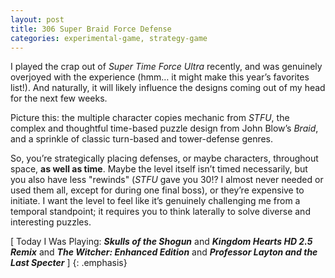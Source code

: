 ```yaml
---
layout: post
title: 306 Super Braid Force Defense
categories: experimental-game, strategy-game
---
```

I played the crap out of *Super Time Force Ultra* recently, and was genuinely overjoyed with the experience (hmm… it might make this year’s favorites list!). And naturally, it will likely influence the designs coming out of my head for the next few weeks.

Picture this: the multiple character copies mechanic from *STFU*, the complex and thoughtful time-based puzzle design from John Blow’s *Braid*, and a sprinkle of classic turn-based and tower-defense genres.

So, you’re strategically placing defenses, or maybe characters, throughout space, **as well as time**.  Maybe the level itself isn’t timed necessarily, but you also have less "rewinds" (*STFU* gave you 30!? I almost never needed or used them all, except for during one final boss), or they’re expensive to initiate. I want the level to feel like it’s genuinely challenging me from a temporal standpoint; it requires you to think laterally to solve diverse and interesting puzzles.

[ Today I Was Playing: ***Skulls of the Shogun*** and ***Kingdom Hearts HD 2.5 Remix*** and ***The Witcher: Enhanced Edition*** and ***Professor Layton and the Last Specter*** ]
{: .emphasis}

